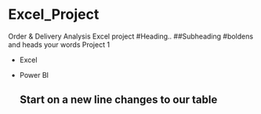 # Excel_Project
Order &amp; Delivery Analysis
Excel project #Heading.. ##Subheading #boldens and heads your words
Project 1 
- Excel
- Power BI

  ## Start on a new line changes to our table 
